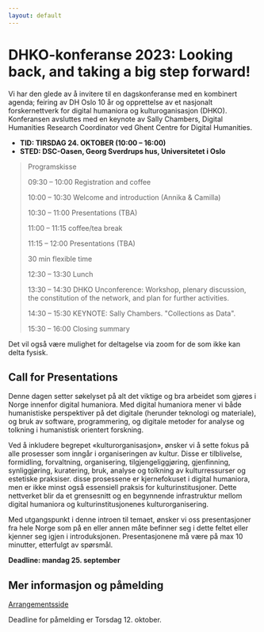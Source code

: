 ```yaml
---
layout: default
---
```


#  DHKO-konferanse 2023: Looking back, and taking a big step forward!
Vi har den glede av å invitere til en dagskonferanse med en kombinert agenda; feiring av DH Oslo 10 år og opprettelse av et nasjonalt forskernettverk for digital humaniora og kulturoganisasjon (DHKO). Konferansen avsluttes med en keynote av Sally Chambers, Digital Humanities Research Coordinator ved Ghent Centre for Digital Humanities.

- **TID: TIRSDAG 24. OKTOBER (10:00 – 16:00)**
- **STED:  DSC-Oasen, Georg Sverdrups hus, Universitetet i Oslo**

> Programskisse
> 
> 09:30 – 10:00 Registration and coffee
> 
> 10:00 – 10:30 Welcome and introduction (Annika & Camilla)
> 
> 10:30 – 11:00 Presentations (TBA)
> 
> 11:00 – 11:15 coffee/tea break
> 
> 11:15 – 12:00 Presentations (TBA)
> 
> 30 min flexible time
> 
> 12:30 – 13:30 Lunch
> 
> 13:30 – 14:30 DHKO Unconference: Workshop, plenary discussion, the constitution of the network, and plan for further activities.
> 
> 14:30 – 15:30 KEYNOTE: Sally Chambers. "Collections as Data".
> 
> 15:30 – 16:00 Closing summary
> 


Det vil også være mulighet for deltagelse via zoom for de som ikke kan delta fysisk.

## Call for Presentations
Denne dagen setter søkelyset på alt det viktige og bra arbeidet som gjøres i Norge innenfor digital humaniora. Med digital humaniora mener vi både humanistiske perspektiver på det digitale (herunder teknologi og materiale), og bruk av software, programmering, og digitale metoder for analyse og tolkning i humanistisk orientert forskning.

Ved å inkludere begrepet «kulturorganisasjon», ønsker vi å sette fokus på alle prosesser som inngår i organiseringen av kultur. Disse er tilblivelse, formidling, forvaltning, organisering, tilgjengeliggjøring, gjenfinning, synliggjøring, kuratering, bruk, analyse og tolkning av kulturressurser og estetiske praksiser. disse prosessene er kjernefokuset i digital humaniora, men er ikke minst også essensiell praksis for kulturinstitusjoner. Dette nettverket blir da et grensesnitt og en begynnende infrastruktur mellom digital humaniora og kulturinstitusjonenes kulturorganisering.

Med utgangspunkt i denne introen til temaet, ønsker vi oss presentasjoner fra hele Norge som på en eller annen måte befinner seg i dette feltet eller kjenner seg igjen i introduksjonen. Presentasjonene må være på max 10 minutter, etterfulgt av spørsmål. 

**Deadline: mandag 25. september**

## Mer informasjon og påmelding

[Arrangementsside](https://www.ub.uio.no/english/courses-events/events/uhs/2023/digital-humanities-in-norway.html)

Deadline for påmelding er Torsdag 12. oktober. 


